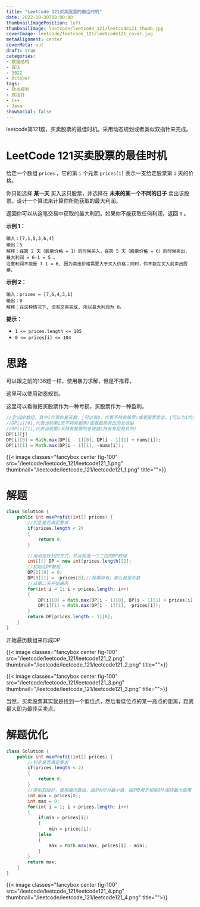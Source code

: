 ```yaml
---
title: "LeetCode 121买卖股票的最佳时机"
date: 2022-10-30T08:00:00
thumbnailImagePosition: left
thumbnailImage: leetcode/leetcode_121/leetcode121_thumb.jpg
coverImage: leetcode/leetcode_121/leetcode121_cover.jpg
metaAlignment: center
coverMeta: out
draft: true
categories:
- 数据结构
- 算法
- 2022
- October
tags:
- 动态规划
- 双指针
- C++
- Java
showSocial: false
---
```


leetcode第121题，买卖股票的最佳时机。采用动态规划或者类似双指针来完成。

<!--more-->
# LeetCode 121买卖股票的最佳时机

给定一个数组 `prices` ，它的第 `i` 个元素 `prices[i]` 表示一支给定股票第 `i` 天的价格。

你只能选择 **某一天** 买入这只股票，并选择在 **未来的某一个不同的日子** 卖出该股票。设计一个算法来计算你所能获取的最大利润。

返回你可以从这笔交易中获取的最大利润。如果你不能获取任何利润，返回 `0` 。



**示例 1：**

```text
输入：[7,1,5,3,6,4]
输出：5
解释：在第 2 天（股票价格 = 1）的时候买入，在第 5 天（股票价格 = 6）的时候卖出，最大利润 = 6-1 = 5 。
注意利润不能是 7-1 = 6, 因为卖出价格需要大于买入价格；同时，你不能在买入前卖出股票。
```



**示例 2：**

```text
输入：prices = [7,6,4,3,1]
输出：0
解释：在这种情况下, 没有交易完成, 所以最大利润为 0。
```



**提示：**

- `1 <= prices.length <= 105`
- `0 <= prices[i] <= 104`



# 思路

可以跟之前的136题一样，使用暴力求解，但是不推荐。

这里可以使用动态规划。

这里可以看做把买股票作为一种亏损，买股票作为一种盈利。

```java
//定义DP数组，其中i代表的是天数，j可以有0，代表不持有股票/或者股票卖出，j可以为1代表目前还持有股票。
//DP[i][0],代表当前第i天不持有股票/或者股票卖出的总收益
//DP[i][1],代表当前第i天持有股票的总收益(持有肯定是负的)
DP[i][j]
DP[i][0] = Math.max(DP[i - 1][0], DP[i - 1][1] + nums[i]);
DP[i][1] = Math.max(DP[i - 1][1], -nums[i]);
```

{{< image classes="fancybox center fig-100" src="/leetcode/leetcode_121/leetcode121_1.png" thumbnail="/leetcode/leetcode_121/leetcode121_1.png" title="">}}

# 解题

```java
class Solution {
    public int maxProfit(int[] prices) {
        //判定是否满足要求
        if(prices.length < 2)
        {
            return 0;
        }

        //用动态规划的方式，并且构造一个二位的DP数组
        int[][] DP = new int[prices.length][2];
        //初始化DP数组
        DP[0][0] = 0;
        DP[0][1] = -prices[0];//股票持有，那么就是负数
        //从第二天开始遍历
        for(int i = 1; i < prices.length; i++)
        {
            DP[i][0] = Math.max(DP[i - 1][0], DP[i - 1][1] + prices[i]);
            DP[i][1] = Math.max(DP[i - 1][1], -prices[i]);
        }
        return DP[prices.length - 1][0];
    }
}
```

开始遍历数组来形成DP

{{< image classes="fancybox center fig-100" src="/leetcode/leetcode_121/leetcode121_2.png" thumbnail="/leetcode/leetcode_121/leetcode121_2.png" title="">}}

{{< image classes="fancybox center fig-100" src="/leetcode/leetcode_121/leetcode121_3.png" thumbnail="/leetcode/leetcode_121/leetcode121_3.png" title="">}}

当然，买卖股票其实就是找到一个低位点，然后看低位点的某一高点的距离，距离最大即为最佳买卖点。

# 解题优化

```java
class Solution {
    public int maxProfit(int[] prices) {
        //判定是否满足要求
        if(prices.length < 2)
        {
            return 0;
        }
        //类似双指针，使用遍历数组，指针A作为最小值，指针B用于和指针A保持最大距离
        int min = prices[0];
        int max = 0;
        for(int i = 1; i < prices.length; i++)
        {
            if(min > prices[i])
            {
                min = prices[i];
            }else
            {
                max = Math.max(max, prices[i] - min);
            }
        }
        return max;
    }
}
```

{{< image classes="fancybox center fig-100" src="/leetcode/leetcode_121/leetcode121_4.png" thumbnail="/leetcode/leetcode_121/leetcode121_4.png" title="">}}